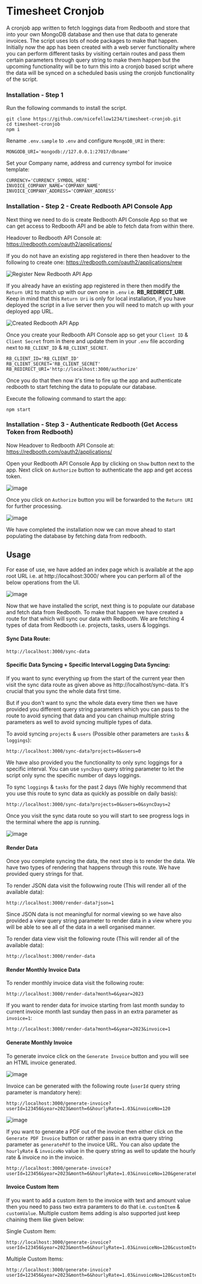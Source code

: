 ﻿# Timesheet Cronjob

A cronjob app written to fetch loggings data from Redbooth and store that into your own MongoDB database and then use that data to generate invoices. The script uses lots of node packages to make that happen. Initially now the app has been created with a web server functionality where you can perform different tasks by visiting certain routes and pass them certain parameters through query string to make them happen but the upcoming functionality will be to turn this into a cronjob based script where the data will be synced on a scheduled basis using the cronjob functionality of the script.

### Installation - Step 1

Run the following commands to install the script.

    git clone https://github.com/nicefellow1234/timesheet-cronjob.git
    cd timesheet-cronjob
    npm i

Rename `.env.sample` to `.env` and configure `MongoDB_URI` in there:

    MONGODB_URI='mongodb://127.0.0.1:27017/dbname'

Set your Company name, address and currency symbol for invoice template:

    CURRENCY='CURRENCY_SYMBOL_HERE'
    INVOICE_COMPANY_NAME='COMPANY_NAME'
    INVOICE_COMPANY_ADDRESS='COMPANY_ADDRESS'

### Installation - Step 2 - Create Redbooth API Console App

Next thing we need to do is create Redbooth API Console App so that we can get access to Redbooth API and be able to fetch data from within there.

Headover to Redbooth API Console at: https://redbooth.com/oauth2/applications/

If you do not have an existing app registered in there then headover to the following to create one: https://redbooth.com/oauth2/applications/new

![Register New Redbooth API App](https://github.com/nicefellow1234/timesheet-cronjob/assets/10282608/c50286eb-3b1b-4fff-ac41-19340b7587f8)

If you already have an existing app registered in there then modify the `Return URI` to match up with our own one in `.env` i.e. **RB_REDIRECT_URI**. Keep in mind that this `Return Uri` is only for local installation, if you have deployed the script in a live server then you will need to match up with your deployed app URL.

![Created Redbooth API App](https://github.com/nicefellow1234/timesheet-cronjob/assets/10282608/f3b3283f-5ef1-40d2-a250-e14e787a7202)

Once you create your Redbooth API Console app so get your `Client ID` & `Client Secret` from in there and update them in your `.env` file according next to `RB_CLIENT_ID` & `RB_CLIENT_SECRET`.

    RB_CLIENT_ID='RB_CLIENT_ID'
    RB_CLIENT_SECRET='RB_CLIENT_SECRET'
    RB_REDIRECT_URI='http://localhost:3000/authorize'

Once you do that then now it's time to fire up the app and authenticate redbooth to start fetching the data to populate our database.

Execute the following command to start the app:

    npm start

### Installation - Step 3 - Authenticate Redbooth (Get Access Token from Redbooth)

Now Headover to Redbooth API Console at: https://redbooth.com/oauth2/applications/

Open your Redbooth API Console App by clicking on `Show` button next to the app. Next click on `Authorize` button to authenticate the app and get access token.

![image](https://github.com/nicefellow1234/timesheet-cronjob/assets/10282608/160b8800-dfc6-4732-8959-551bcef82f1a)

Once you click on `Authorize` button you will be forwarded to the `Return URI` for further processing.

![image](https://github.com/nicefellow1234/timesheet-cronjob/assets/10282608/d10ed045-10f1-4521-b036-feb08e00b1a9)

We have completed the installation now we can move ahead to start populating the database by fetching data from redbooth.

## Usage

For ease of use, we have added an index page which is available at the app root URL i.e. at http://localhost:3000/ where you can perform all of the below operations from the UI.

![image](https://github.com/nicefellow1234/timesheet-cronjob/assets/10282608/65b898e3-d6f0-4474-b24e-8b4e6350b00c)

Now that we have installed the script, next thing is to populate our database and fetch data from Redbooth. To make that happen we have created a route for that which will sync our data with Redbooth. We are fetching 4 types of data from Redbooth i.e. projects, tasks, users & loggings.

#### Sync Data Route:

    http://localhost:3000/sync-data

#### Specific Data Syncing + Specific Interval Logging Data Syncing:

If you want to sync everything up from the start of the current year then visit the sync data route as given above as http://localhost/sync-data. It's crucial that you sync the whole data first time.

But if you don't want to sync the whole data every time then we have provided you different query string parameters which you can pass to the route to avoid syncing that data and you can chainup multiple string parameters as well to avoid syncing multiple types of data.

To avoid syncing `projects` & `users` (Possible other parameters are `tasks` & `loggings`):

    http://localhost:3000/sync-data?projects=0&users=0

We have also provided you the functionality to only sync loggings for a specific interval. You can use `syncDays` query string parameter to let the script only sync the specific number of days loggings.

To sync `loggings` & `tasks` for the past 2 days (We highly recommend that you use this route to sync data as quickly as possible on daily basis):

    http://localhost:3000/sync-data?projects=0&users=0&syncDays=2

Once you visit the sync data route so you will start to see progress logs in the terminal where the app is running.

![image](https://github.com/nicefellow1234/timesheet-cronjob/assets/10282608/f06074ec-5635-48a5-93b9-3d0035bed767)

#### Render Data

Once you complete syncing the data, the next step is to render the data. We have two types of rendering that happens through this route. We have provided query strings for that.

To render JSON data visit the followwing route (This will render all of the available data):

    http://localhost:3000/render-data?json=1

Since JSON data is not meaningful for normal viewing so we have also provided a view query string parameter to render data in a view where you will be able to see all of the data in a well organised manner.

To render data view visit the following route (This will render all of the available data):

    http://localhost:3000/render-data

#### Render Monthly Invoice Data

To render monthly invoice data visit the following route:

    http://localhost:3000/render-data?month=6&year=2023

If you want to render data for invoice starting from last month sunday to current invoice month last sunday then pass in an extra parameter as `invoice=1`:

    http://localhost:3000/render-data?month=6&year=2023&invoice=1

#### Generate Monthly Invoice

To generate invoice click on the `Generate Invoice` button and you will see an HTML invoice generated.

![image](https://github.com/nicefellow1234/timesheet-cronjob/assets/10282608/61929dc4-7d33-478a-bcde-19eda2a48add)

Invoice can be generated with the following route (`userId` query string parameter is mandatory here):

    http://localhost:3000/generate-invoice?userId=123456&year=2023&month=6&hourlyRate=1.03&invoiceNo=120

![image](https://github.com/nicefellow1234/timesheet-cronjob/assets/10282608/96c6d5a2-5ae6-481f-a0db-f264f37d0c2a)

If you want to generate a PDF out of the invoice then either click on the `Generate PDF Invoice` button or rather pass in an extra query string parameter as `generatePdf` to the invoice URL. You can also update the `hourlyRate` & `invoiceNo` value in the query string as well to update the hourly rate & invoice no in the invoice.

    http://localhost:3000/generate-invoice?userId=123456&year=2023&month=6&hourlyRate=1.03&invoiceNo=120&generatePdf=1

#### Invoice Custom Item

If you want to add a custom item to the invoice with text and amount value then you need to pass two extra paramters to do that i.e. `customItem` & `customValue`. Multiple custom items adding is also supported just keep chaining them like given below:

Single Custom Item:

    http://localhost:3000/generate-invoice?userId=123456&year=2023&month=6&hourlyRate=1.03&invoiceNo=120&customItem=customItemHere&customValue=100

Multiple Custom Items:

    http://localhost:3000/generate-invoice?userId=123456&year=2023&month=6&hourlyRate=1.03&invoiceNo=120&customItem=customItemNo1&customValue=100&customItem=customItemNo2&customValue=200
